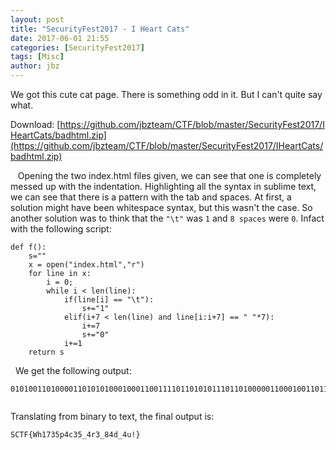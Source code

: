 ```yaml
---
layout: post
title: "SecurityFest2017 - I Heart Cats"
date: 2017-06-01 21:55
categories: [SecurityFest2017]
tags: [Misc]
author: jbz
---
```


We got this cute cat page. There is something odd in it. But I can't quite say what.


Download: [https://github.com/jbzteam/CTF/blob/master/SecurityFest2017/IHeartCats/badhtml.zip](https://github.com/jbzteam/CTF/blob/master/SecurityFest2017/IHeartCats/badhtml.zip)

  
Opening the two index.html files given, we can see that one is completely messed up with the indentation. Highlighting all the syntax in sublime text, we can see that there is a pattern with the tab and spaces. At first, a solution might have been whitespace syntax, but this wasn't the case. So another solution was to think that the `"\t"` was `1` and `8 spaces` were `0`. Infact with the following script: 


```
def f():
    s=""
    x = open("index.html","r")
    for line in x:
        i = 0;
        while i < len(line):
            if(line[i] == "\t"):
                s+="1"
            elif(i+7 < len(line) and line[i:i+7] == " "*7):
                i+=7
                s+="0"
            i+=1
    return s
```


 
We get the following output:
```
0101001101000011010101000100011001111011010101110110100000110001001101110011001100110101011100000011010001100011001100110011010101011111001101000111001000110011010111110011100000110100011001000101111100110100011101010010000101111101  
```

Translating from binary to text, the final output is:
```
SCTF{Wh1735p4c35_4r3_84d_4u!}
```
